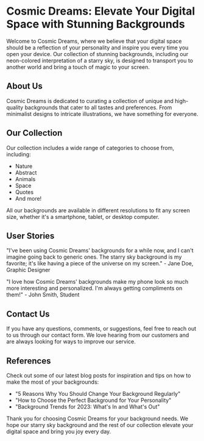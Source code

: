 <!--font:Great Vibes-->

# Cosmic Dreams: Elevate Your Digital Space with Stunning Backgrounds

Welcome to Cosmic Dreams, where we believe that your digital space should be a reflection of your personality and inspire you every time you open your device. Our collection of stunning backgrounds, including our neon-colored interpretation of a starry sky, is designed to transport you to another world and bring a touch of magic to your screen.

## About Us

Cosmic Dreams is dedicated to curating a collection of unique and high-quality backgrounds that cater to all tastes and preferences. From minimalist designs to intricate illustrations, we have something for everyone.

## Our Collection

Our collection includes a wide range of categories to choose from, including:

- Nature
- Abstract
- Animals
- Space
- Quotes
- And more!

All our backgrounds are available in different resolutions to fit any screen size, whether it's a smartphone, tablet, or desktop computer.

## User Stories

"I've been using Cosmic Dreams' backgrounds for a while now, and I can't imagine going back to generic ones. The starry sky background is my favorite; it's like having a piece of the universe on my screen." - Jane Doe, Graphic Designer

"I love how Cosmic Dreams' backgrounds make my phone look so much more interesting and personalized. I'm always getting compliments on them!" - John Smith, Student

## Contact Us

If you have any questions, comments, or suggestions, feel free to reach out to us through our contact form. We love hearing from our customers and are always looking for ways to improve our service.

## References

Check out some of our latest blog posts for inspiration and tips on how to make the most of your backgrounds:

- "5 Reasons Why You Should Change Your Background Regularly"
- "How to Choose the Perfect Background for Your Personality"
- "Background Trends for 2023: What's In and What's Out"

Thank you for choosing Cosmic Dreams for your background needs. We hope our starry sky background and the rest of our collection elevate your digital space and bring you joy every day.

<!--

Write me content for website with wallpaper which alt text is:

"A neon-colored interpretation of a starry sky"

The name/title of the page should not be 1:1 copy of the alt text but rather a real content of the website which is using this wallpaper.

- Use markdown format 
- Start with heading
- Heading should be short and concise
- The content should look like a real website 
- The website should not be about the wallpaper, wallpaper is just a related background
- Heading should be contain work "wallpaper" or "background"
- Include real sections like references, contact, user stories, etc. use things relevant to the page purpose.
- Feel free to use structure like headings, bullets, numbering, blockquotes, paragraphs, horizontal lines, etc.
- You can use formatting like bold or _italic_
- You can include UTF-8 emojis
- Links should be only #hash anchors (and you can refer to the document itself)
- Do not include images


---


# Cosmic Dreams Wallpaper: Bringing the Night Sky to Your Screen

Welcome to Cosmic Dreams, your go-to destination for stunning wallpapers that transport you to another world. Our neon-colored interpretation of a starry sky wallpaper is just one of the many options we offer to elevate your desktop or phone background.

## About Us

At Cosmic Dreams, we believe that your digital space should reflect your personality and inspire you every time you open your device. That's why we curate a collection of unique and high-quality wallpapers that cater to all tastes and preferences. From minimalist designs to intricate illustrations, we have something for everyone.

## Our Collection

Apart from our starry sky wallpaper, we offer a wide range of categories to choose from, including:

- Nature
- Abstract
- Animals
- Space
- Quotes
- And more!

All our wallpapers are available in different resolutions to fit any screen size, whether it's a smartphone, tablet, or desktop computer.

## User Stories

"I've been using Cosmic Dreams' wallpapers for over a year now, and I can't imagine going back to generic backgrounds. The starry sky wallpaper is my favorite; it's like having a piece of the universe on my screen." - Jane Doe, Graphic Designer

"I stumbled upon Cosmic Dreams while looking for a new wallpaper for my phone. I was blown away by the variety and quality of their collection. I ended up downloading three different wallpapers and switching between them every few days. It's the little things that make me happy!" - John Smith, Student

## Contact Us

If you have any questions, comments, or suggestions, feel free to reach out to us through our contact form. We love hearing from our customers and are always looking for ways to improve our service.

## References

Check out some of our latest blog posts for inspiration and tips on how to make the most of your wallpapers:

- "5 Reasons Why You Should Change Your Wallpaper Regularly"
- "How to Choose the Perfect Wallpaper for Your Personality"
- "Wallpaper Trends for 2023: What's In and What's Out"

Thank you for choosing Cosmic Dreams for your wallpaper needs. We hope our starry sky wallpaper brings a touch of magic to your digital space.


---


Heading should not include word "wallpaper". The website should not be about the wallpaper itself, wallpaper is just a related background, rewrite whole content.


---


# Cosmic Dreams: Elevate Your Digital Space with Stunning Backgrounds

Welcome to Cosmic Dreams, where we believe that your digital space should be a reflection of your personality and inspire you every time you open your device. Our collection of stunning backgrounds, including our neon-colored interpretation of a starry sky, is designed to transport you to another world and bring a touch of magic to your screen.

## About Us

Cosmic Dreams is dedicated to curating a collection of unique and high-quality backgrounds that cater to all tastes and preferences. From minimalist designs to intricate illustrations, we have something for everyone.

## Our Collection

Our collection includes a wide range of categories to choose from, including:

- Nature
- Abstract
- Animals
- Space
- Quotes
- And more!

All our backgrounds are available in different resolutions to fit any screen size, whether it's a smartphone, tablet, or desktop computer.

## User Stories

"I've been using Cosmic Dreams' backgrounds for a while now, and I can't imagine going back to generic ones. The starry sky background is my favorite; it's like having a piece of the universe on my screen." - Jane Doe, Graphic Designer

"I love how Cosmic Dreams' backgrounds make my phone look so much more interesting and personalized. I'm always getting compliments on them!" - John Smith, Student

## Contact Us

If you have any questions, comments, or suggestions, feel free to reach out to us through our contact form. We love hearing from our customers and are always looking for ways to improve our service.

## References

Check out some of our latest blog posts for inspiration and tips on how to make the most of your backgrounds:

- "5 Reasons Why You Should Change Your Background Regularly"
- "How to Choose the Perfect Background for Your Personality"
- "Background Trends for 2023: What's In and What's Out"

Thank you for choosing Cosmic Dreams for your background needs. We hope our starry sky background and the rest of our collection elevate your digital space and bring you joy every day.

-->
